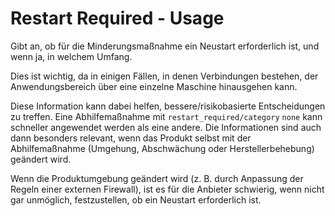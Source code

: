 # Restart Required - Usage

Gibt an, ob für die Minderungsmaßnahme ein Neustart erforderlich ist, und wenn ja, in welchem Umfang.

Dies ist wichtig, da in einigen Fällen, in denen Verbindungen bestehen, der Anwendungsbereich über eine einzelne Maschine hinausgehen kann.

Diese Information kann dabei helfen, bessere/risikobasierte Entscheidungen zu treffen.
Eine Abhilfemaßnahme mit `restart_required/category` `none` kann schneller angewendet werden als eine andere.
Die Informationen sind auch dann besonders relevant, wenn das Produkt selbst mit der Abhilfemaßnahme (Umgehung, Abschwächung oder Herstellerbehebung) geändert wird.

Wenn die Produktumgebung geändert wird (z. B. durch Anpassung der Regeln einer externen Firewall), ist es für die Anbieter schwierig, wenn nicht gar unmöglich, festzustellen, ob ein Neustart erforderlich ist.